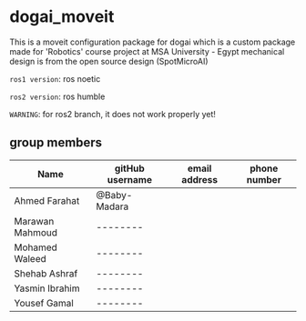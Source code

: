 # dogai_moveit

This is a moveit configuration package for dogai which is a custom package made for 'Robotics' course project at MSA University - Egypt
mechanical design is from the open source design (SpotMicroAI)

```ros1 version```: ros noetic

```ros2 version```: ros humble

```WARNING```: for ros2 branch, it does not work properly yet!

## group members

| Name            | gitHub username | email address | phone number |
| --------------- | --------------- | ------------- | ------------ |
| Ahmed Farahat   | @Baby-Madara    |               |              |
| Marawan Mahmoud | --------        |               |              |
| Mohamed Waleed  | --------        |               |              |
| Shehab Ashraf   | --------        |               |              |
| Yasmin Ibrahim  | --------        |               |              |
| Yousef Gamal    | --------        |               |              |
